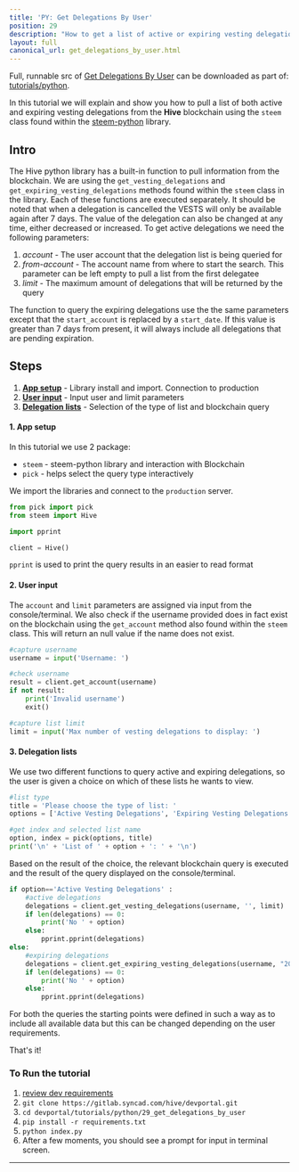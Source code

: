 ```yaml
---
title: 'PY: Get Delegations By User'
position: 29
description: "How to get a list of active or expiring vesting delegations using Python."
layout: full
canonical_url: get_delegations_by_user.html
---              
```

<span class="fa-pull-left top-of-tutorial-repo-link"><span class="first-word">Full</span>, runnable src of [Get Delegations By User](https://gitlab.syncad.com/hive/devportal/-/tree/master/tutorials/python/tutorials/29_get_delegations_by_user) can be downloaded as part of: [tutorials/python](https://gitlab.syncad.com/hive/devportal/-/tree/master/tutorials/python).</span>
<br>



In this tutorial we will explain and show you how to pull a list of both active and expiring vesting delegations from the **Hive** blockchain using the `steem` class found within the [steem-python](https://github.com/steemit/steem-python) library.

## Intro

The Hive python library has a built-in function to pull information from the blockchain. We are using the `get_vesting_delegations` and `get_expiring_vesting_delegations` methods found within the `steem` class in the library. Each of these functions are executed separately. It should be noted that when a delegation is cancelled the VESTS will only be available again after 7 days. The value of the delegation can also be changed at any time, either decreased or increased. To get active delegations we need the following parameters:

1.  _account_ - The user account that the delegation list is being queried for
1.  _from-account_ - The account name from where to start the search. This parameter can be left empty to pull a list from the first delegatee
1.  _limit_ - The maximum amount of delegations that will be returned by the query

The function to query the expiring delegations use the the same parameters except that the `start_account` is replaced by a `start_date`. If this value is greater than 7 days from present, it will always include all delegations that are pending expiration.

## Steps

1.  [**App setup**](#setup) - Library install and import. Connection to production
1.  [**User input**](#input) - Input user and limit parameters
1.  [**Delegation lists**](#query) - Selection of the type of list and blockchain query

#### 1. App setup <a name="setup"></a>

In this tutorial we use 2 package:

- `steem` - steem-python library and interaction with Blockchain
- `pick` - helps select the query type interactively

We import the libraries and connect to the `production` server.

```python
from pick import pick
from steem import Hive

import pprint

client = Hive()
```

`pprint` is used to print the query results in an easier to read format

#### 2. User input <a name="input"></a>

The `account` and `limit` parameters are assigned via input from the console/terminal. We also check if the username provided does in fact exist on the blockchain using the `get_account` method also found within the `steem` class. This will return an null value if the name does not exist.

```python
#capture username
username = input('Username: ')

#check username
result = client.get_account(username)
if not result:
	print('Invalid username')
	exit()

#capture list limit
limit = input('Max number of vesting delegations to display: ')
```

#### 3. Delegation lists <a name="query"></a>

We use two different functions to query active and expiring delegations, so the user is given a choice on which of these lists he wants to view.

```python
#list type
title = 'Please choose the type of list: '
options = ['Active Vesting Delegations', 'Expiring Vesting Delegations']

#get index and selected list name
option, index = pick(options, title)
print('\n' + 'List of ' + option + ': ' + '\n')
```

Based on the result of the choice, the relevant blockchain query is executed and the result of the query displayed on the console/terminal.

```python
if option=='Active Vesting Delegations' :
    #active delegations
	delegations = client.get_vesting_delegations(username, '', limit)
	if len(delegations) == 0:
		print('No ' + option)
	else:
		pprint.pprint(delegations)
else:
    #expiring delegations
	delegations = client.get_expiring_vesting_delegations(username, "2018-01-01T00:00:00", limit)
	if len(delegations) == 0:
		print('No ' + option)
	else:
		pprint.pprint(delegations)
```

For both the queries the starting points were defined in such a way as to include all available data but this can be changed depending on the user requirements.

That's it!

### To Run the tutorial

1.  [review dev requirements](getting_started.html)
1.  `git clone https://gitlab.syncad.com/hive/devportal.git`
1.  `cd devportal/tutorials/python/29_get_delegations_by_user`
1.  `pip install -r requirements.txt`
1.  `python index.py`
1.  After a few moments, you should see a prompt for input in terminal screen.


---
